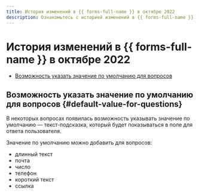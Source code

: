 ```yaml
---
title: История изменений в {{ forms-full-name }} в октябре 2022
description: Ознакомьтесь с историей изменений в {{ forms-full-name }} за октябрь 2022.
---
```


# История изменений в {{ forms-full-name }} в октябре 2022

* [Возможность указать значение по умолчанию для вопросов](#default-value-for-questions)

## Возможность указать значение по умолчанию для вопросов {#default-value-for-questions}

В некоторых вопросах появилась возможность указывать значение по умолчанию — текст-подсказка, который будет показываться в поле для ответа пользователя.

Значение по умолчанию можно добавить для вопросов:
* длинный текст
* почта
* число
* телефон
* короткий текст
* ссылка